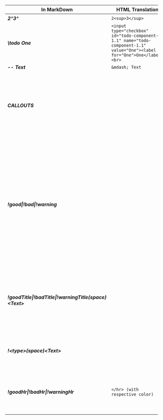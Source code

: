 | In MarkDown      | HTML Translation          | Result                   | Comments |
| ------           | ------                    | --------                 | -------- |
|  **_2^3^_**      |    `2<sup>3</sup>`        |     2<sup>3</sup>  |   -      |
|   **_\todo One_** | `<input type="checkbox" id="todo-component-1.1" name="todo-component-1.1" value="One"><label for="One">One</label><br>`    | Generate a checkbox with label | If its a new  todo list a div for store all the checkboxes and labels will be generated
**_-- Text_** | `&mdash; Text` | &mdash; Text | Em dash
|**_CALLOUTS_**||| For making a jumpline use !<good\|bad\|warning> without any space after, they work pretty the same as quotes, it's not posible to put a callout of different type inside of one in process||
|**_!good\|!bad\|!warning_** |||If it's a new or first one callout it will generate the callout div , if not and its just the continuation of the callout it will be consider as a jumpline,**if it's empty**, dont use space after if no words are used after, **IF THE CALLOUT IT'S GOOD THE COLOR OF THE CALLOUT WILL BE GREEN, IF THE CALLOUT IT'S BAD IT WILL BE RED, IF THE CALLOUT IT'S WARNING IT WILL BE YELLOW**|
|**_!goodTitle\|!badTitle\|!warningTitle(space)\<Text\>_** |||This is used to put an h3 inside of the callout and use it as a title once or more than once, it will work also if its anew callout as a creator of a callout and also adding the title inside already|
|**_!\<type\>(space)\<Text\>_** |||This will be consider as text and also if this is the first one of a new callout it will create also the callout|
|**_!goodHr\|!badHr\|!warningHr_** |`</hr> (with respective color)`||For using divisions inside the callout, this one dont create the callout for the logical reason of not starting a callout with a division|
